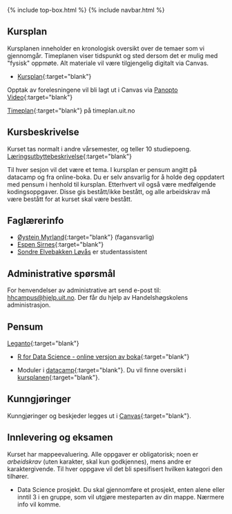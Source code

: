 {% include top-box.html %} <!-- Kode for å inkludere boksen på toppen av siden. Se _config.yml for å gjøre endringer. -->
{% include navbar.html %} <!-- Kode for navigasjonsmeny. Se navbar.html for å gjøre endringer. -->
<!-- Gjør endringer under her -->

## Kursplan  

Kursplanen inneholder en kronologisk oversikt over de temaer som vi gjennomgår. Timeplanen viser tidspunkt og sted dersom det er mulig med "fysisk" oppmøte. Alt materiale vil være tilgjengelig digitalt via Canvas.

- [Kursplan](kursplan.md){:target="blank"}

Opptak av forelesningene vil bli lagt ut i Canvas via [Panopto Video](https://uit.instructure.com/courses/25562/external_tools/1032){:target="blank"}   

[Timeplan](https://timeplan.uit.no/emne_timeplan.php?sem=22v&module[]=SOK-1005-1#week-1){:target="blank"} på timeplan.uit.no

## Kursbeskrivelse 

Kurset tas normalt i andre vårsemester, og teller 10 studiepoeng.  
[Læringsutbyttebeskrivelse](https://uit.no/utdanning/emner/emne/744168/sok-1005){:target="blank"}

Til hver sesjon vil det være et tema. I kursplan er pensum angitt på datacamp og fra online-boka. Du er selv ansvarlig for å holde deg oppdatert med pensum i henhold til kursplan. Etterhvert vil også være medfølgende kodingsoppgaver. Disse gis bestått/ikke bestått, og alle arbeidskrav må være bestått for at kurset skal være bestått.

## Faglærerinfo  

- [Øystein Myrland](https://uit.no/ansatte/person?p_document_id=41412){:target="blank"} (fagansvarlig)
- [Espen Sirnes](https://uit.no/ansatte/person?p_document_id=41418){:target="blank"}
- [Sondre Elvebakken Løvås](slo079@post.uit.no) er studentassistent

## Administrative spørsmål

For henvendelser av administrative art send e-post til: <hhcampus@hjelp.uit.no>. Der får du hjelp av Handelshøgskolens administrasjon.

## Pensum  

[Leganto](https://bibsys-c.alma.exlibrisgroup.com/leganto/readinglist/lists/8897939560002205){:target="blank"}

- [R for Data Science - online versjon av boka](https://r4ds.had.co.nz/){:target="blank"}

- Moduler i [datacamp](https://app.datacamp.com/){:target="blank"}. Du vil finne oversikt i [kursplanen](kursplan.md){:target="blank"}.

## Kunngjøringer  

Kunngjøringer og beskjeder legges ut i [Canvas](https://uit.instructure.com/courses/25562/announcements){:target="blank"}.

## Innlevering og eksamen  

Kurset har mappeevaluering. Alle oppgaver er obligatorisk; noen er _arbeidskrav_ (uten karakter, skal kun godkjennes), mens andre er karaktergivende.
Til hver oppgave vil det bli spesifisert hvilken kategori den tilhører.

- Data Science prosjekt. Du skal gjennomføre et prosjekt, enten alene eller inntil 3 i en gruppe, som vil utgjøre mesteparten av din mappe. Nærmere info vil komme.






